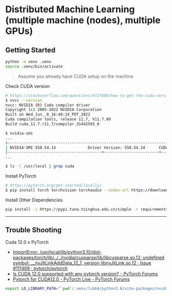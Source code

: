 # Distributed Machine Learning (multiple machine (nodes), multiple GPUs)

## Getting Started

```bash
python -m venv .venv
source .venv/bin/activate
```

> Assume you already have CUDA setup on the machine

Check CUDA version

```bash
# https://stackoverflow.com/questions/9727688/how-to-get-the-cuda-version
$ nvcc --version
nvcc: NVIDIA (R) Cuda compiler driver
Copyright (c) 2005-2022 NVIDIA Corporation
Built on Wed_Jun__8_16:49:14_PDT_2022
Cuda compilation tools, release 11.7, V11.7.99
Build cuda_11.7.r11.7/compiler.31442593_0

$ nvidia-smi
...
+-----------------------------------------------------------------------------------------+
| NVIDIA-SMI 550.54.14              Driver Version: 550.54.14      CUDA Version: 12.4     |
|-----------------------------------------+------------------------+----------------------+
...

$ ls -l /usr/local | grep cuda
```

Install PyTorch

```bash
# https://pytorch.org/get-started/locally/
$ pip install torch torchvision torchaudio --index-url https://download.pytorch.org/whl/cu124 
```

Install Other Dependencies

```bash
pip install -i https://pypi.tuna.tsinghua.edu.cn/simple -r requirements.txt
```

---

## Trouble Shooting

Cuda 12.0 x PyTorch

- [ImportError: /usr/local/lib/python3.10/dist-packages/torch/lib/../../nvidia/cusparse/lib/libcusparse.so.12: undefined symbol: __nvJitLinkAddData_12_1, version libnvJitLink.so.12 · Issue #111469 · pytorch/pytorch](https://github.com/pytorch/pytorch/issues/111469)
- [Is CUDA 12.0 supported with any pytorch version? - PyTorch Forums](https://discuss.pytorch.org/t/is-cuda-12-0-supported-with-any-pytorch-version/197636/5)
- [Pytorch for CUDA12.0 - PyTorch Live - PyTorch Forums](https://discuss.pytorch.org/t/pytorch-for-cuda12-0/192737)

```bash
export LD_LIBRARY_PATH="`pwd`/.venv/lib64/python3.8/site-packages/nvidia/nvjitlink/lib":$LD_LIBRARY_PATH
```

